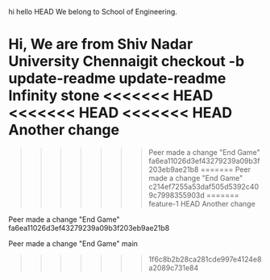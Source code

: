 hi hello
HEAD
We belong to School of Engineering.

Hi, We are from Shiv Nadar University Chennaigit checkout -b update-readme
update-readme
Infinity stone
<<<<<<< HEAD
<<<<<<< HEAD
<<<<<<< HEAD
Another change
=======
>>>>>>>
>>>>>>> Peer made a change "End Game" 
>>>>>>> fa6ea11026d3ef43279239a09b3f203eb9ae21b8
=======
Peer made a change "End Game" 
>>>>>>> c214ef7255a53daf505d5392c409c7998355903d
=======
 feature-1
 HEAD
Another change

Peer made a change "End Game" 
fa6ea11026d3ef43279239a09b3f203eb9ae21b8

Peer made a change "End Game" 
 main
>>>>>>> 1f6c8b2b28ca281cde997e4124e8a2089c731e84
